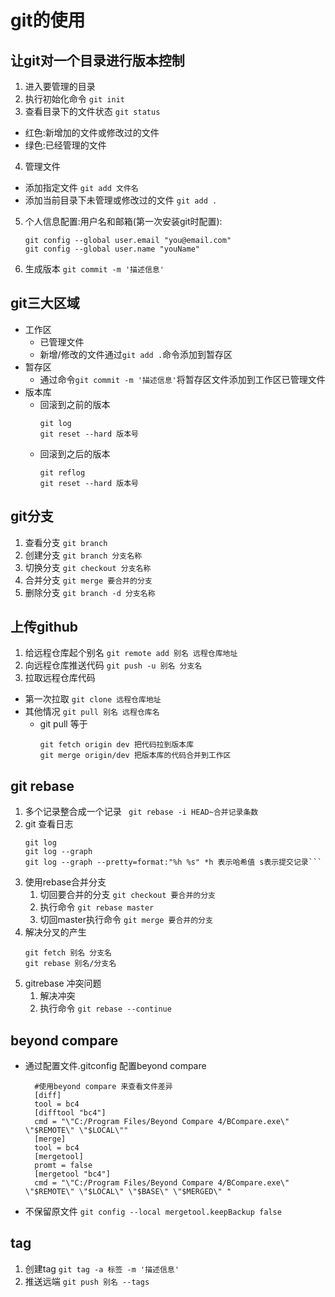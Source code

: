 # git的使用 #
## 让git对一个目录进行版本控制 ##
1. 进入要管理的目录
2. 执行初始化命令 
  `git init`
3. 查看目录下的文件状态 `git status`
  - 红色:新增加的文件或修改过的文件
  - 绿色:已经管理的文件
4. 管理文件
  - 添加指定文件 `git add 文件名` 
  - 添加当前目录下未管理或修改过的文件 `git add .` 
5. 个人信息配置:用户名和邮箱(第一次安装git时配置):
    ```	
    git config --global user.email "you@email.com"
    git config --global user.name "youName"
    ```
6. 生成版本
  `git commit -m '描述信息'`

## git三大区域 ##
- 工作区
  - 已管理文件
  - 新增/修改的文件通过`git add .`命令添加到暂存区
- 暂存区
  - 通过命令`git commit -m '描述信息'`将暂存区文件添加到工作区已管理文件
- 版本库 
  - 回滚到之前的版本
      ```
      git log 
      git reset --hard 版本号
      ```
  - 回滚到之后的版本
      ```
      git reflog
      git reset --hard 版本号
      ```

## git分支 ##

1. 查看分支 
  `git branch`
2. 创建分支
  `git branch 分支名称`
3. 切换分支
 `git checkout 分支名称`
4. 合并分支
 `git merge 要合并的分支`
5. 删除分支
 `git branch -d 分支名称`

##  上传github  ##

1. 给远程仓库起个别名
  `git remote add 别名 远程仓库地址`
2. 向远程仓库推送代码
  `git push -u 别名 分支名`
3. 拉取远程仓库代码
  - 第一次拉取
    `git clone 远程仓库地址`
  - 其他情况
    `git pull 别名 远程仓库名`
    - git pull 等于
        ```
        git fetch origin dev 把代码拉到版本库
        git merge origin/dev 把版本库的代码合并到工作区
        ```

##  git rebase  ##
1. 多个记录整合成一个记录 
  ` git rebase -i HEAD~合并记录条数`
2. git 查看日志
    ```
    git log 
    git log --graph
    git log --graph --pretty=format:"%h %s" *h 表示哈希值 s表示提交记录```

3. 使用rebase合并分支
    1. 切回要合并的分支 
    `git checkout 要合并的分支`
    2. 执行命令 
    `git rebase master`
    3. 切回master执行命令
    `git merge 要合并的分支`
4. 解决分叉的产生
    ```
    git fetch 别名 分支名
    git rebase 别名/分支名
    ```
5. gitrebase 冲突问题
    1. 解决冲突
    2. 执行命令 `git rebase --continue`
 
##  beyond compare ##
- 通过配置文件.gitconfig 配置beyond compare
  ```
    #使用beyond compare 来查看文件差异
    [diff]
    tool = bc4
    [difftool "bc4"]
    cmd = "\"C:/Program Files/Beyond Compare 4/BCompare.exe\" \"$REMOTE\" \"$LOCAL\""   
    [merge]
    tool = bc4
    [mergetool]
    promt = false
    [mergetool "bc4"]
    cmd = "\"C:/Program Files/Beyond Compare 4/BCompare.exe\" \"$REMOTE\" \"$LOCAL\" \"$BASE\" \"$MERGED\" "
    ``` 
 - 不保留原文件
   `git config --local mergetool.keepBackup false` 

##  tag ##
1. 创建tag
  `git tag -a 标签 -m '描述信息'`
2. 推送远端
   `git push 别名 --tags`